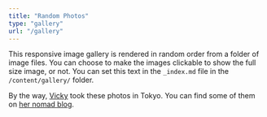 ```yaml
---
title: "Random Photos"
type: "gallery"
url: "/gallery"
---
```


This responsive image gallery is rendered in random order from a folder of image files. You can choose to make the images clickable to show the full size image, or not. You can set this text in the `_index.md` file in the `/content/gallery/` folder.

By the way, [Vicky](https://vickylai.com) took these photos in Tokyo. You can find some of them on [her nomad blog](https://heronebag.com).